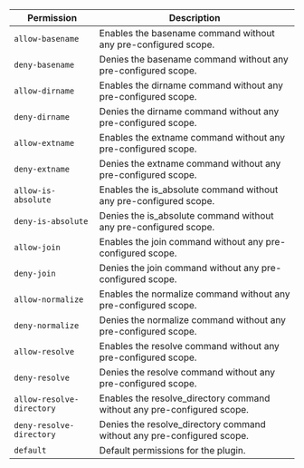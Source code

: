 | Permission | Description |
|------|-----|
|`allow-basename`|Enables the basename command without any pre-configured scope.|
|`deny-basename`|Denies the basename command without any pre-configured scope.|
|`allow-dirname`|Enables the dirname command without any pre-configured scope.|
|`deny-dirname`|Denies the dirname command without any pre-configured scope.|
|`allow-extname`|Enables the extname command without any pre-configured scope.|
|`deny-extname`|Denies the extname command without any pre-configured scope.|
|`allow-is-absolute`|Enables the is_absolute command without any pre-configured scope.|
|`deny-is-absolute`|Denies the is_absolute command without any pre-configured scope.|
|`allow-join`|Enables the join command without any pre-configured scope.|
|`deny-join`|Denies the join command without any pre-configured scope.|
|`allow-normalize`|Enables the normalize command without any pre-configured scope.|
|`deny-normalize`|Denies the normalize command without any pre-configured scope.|
|`allow-resolve`|Enables the resolve command without any pre-configured scope.|
|`deny-resolve`|Denies the resolve command without any pre-configured scope.|
|`allow-resolve-directory`|Enables the resolve_directory command without any pre-configured scope.|
|`deny-resolve-directory`|Denies the resolve_directory command without any pre-configured scope.|
|`default`|Default permissions for the plugin.|
